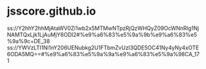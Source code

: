 # jsscore.github.io
ss://Y2hhY2hhMjAtaWV0Zi1wb2x5MTMwNTpzRjQzWHQyZ09OcWNnRlg1NjNAMTQxLjk1LjAuMjY6ODI2#%e9%a6%83%e5%9a%9b%e9%a6%83%e5%9a%9c+DE_38
ss://YWVzLTI1Ni1nY206UENubkg2U1FTbmZvUzI3QDE5OC41Ny4yNy4xOTE6ODA5MQ==#%e9%a6%83%e5%9a%9a%e9%a6%83%e5%9a%98CA_171
